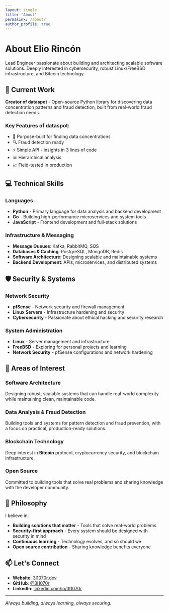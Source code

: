 ```yaml
---
layout: single
title: "About"
permalink: /about/
author_profile: true
---
```


# About Elio Rincón

Lead Engineer passionate about building and architecting scalable software solutions. Deeply interested in cybersecurity, robust Linux/FreeBSD infrastructure, and Bitcoin technology.

## 🚀 Current Work

**Creator of dataspot** - Open-source Python library for discovering data concentration patterns and fraud detection, built from real-world fraud detection needs.

### Key Features of dataspot:
- 🎯 Purpose-built for finding data concentrations
- 🔍 Fraud detection ready
- ⚡ Simple API - insights in 3 lines of code
- 📊 Hierarchical analysis
- 📈 Field-tested in production

## 💻 Technical Skills

### Languages
- **Python** - Primary language for data analysis and backend development
- **Go** - Building high-performance microservices and system tools
- **JavaScript** - Frontend development and full-stack solutions

### Infrastructure & Messaging
- **Message Queues**: Kafka, RabbitMQ, SQS
- **Databases & Caching**: PostgreSQL, MongoDB, Redis
- **Software Architecture**: Designing scalable and maintainable systems
- **Backend Development**: APIs, microservices, and distributed systems

## 🛡️ Security & Systems

### Network Security
- **pfSense** - Network security and firewall management
- **Linux Servers** - Infrastructure hardening and security
- **Cybersecurity** - Passionate about ethical hacking and security research

### System Administration
- **Linux** - Server management and infrastructure
- **FreeBSD** - Exploring for personal projects and learning
- **Network Security** - pfSense configurations and network hardening

## 🎯 Areas of Interest

### Software Architecture
Designing robust, scalable systems that can handle real-world complexity while maintaining clean, maintainable code.

### Data Analysis & Fraud Detection
Building tools and systems for pattern detection and fraud prevention, with a focus on practical, production-ready solutions.

### Blockchain Technology
Deep interest in **Bitcoin** protocol, cryptocurrency security, and blockchain infrastructure.

### Open Source
Committed to building tools that solve real problems and sharing knowledge with the developer community.

## 🌟 Philosophy

I believe in:
- **Building solutions that matter** - Tools that solve real-world problems
- **Security-first approach** - Every system should be designed with security in mind
- **Continuous learning** - Technology evolves, and so should we
- **Open source contribution** - Sharing knowledge benefits everyone

## 📫 Let's Connect

- **Website**: [3l1070r.dev](https://3l1070r.dev)
- **GitHub**: [@3l1070r](https://github.com/3l1070r)
- **LinkedIn**: [linkedin.com/in/3l1070r](https://www.linkedin.com/in/3l1070r/)

---

*Always building, always learning, always securing.* 